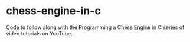 chess-engine-in-c
=================

Code to follow along with the Programming a Chess Engine in C series of video tutorials on YouTube.
